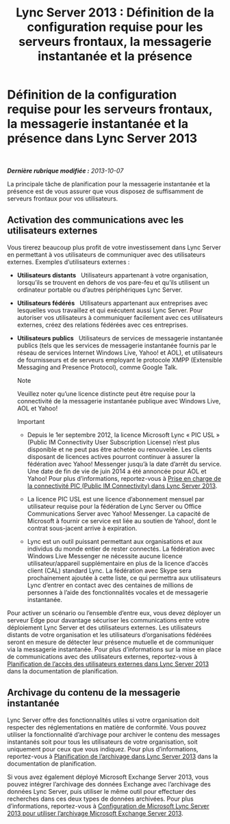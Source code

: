 ﻿---
title: 'Lync Server 2013 : Définition de la configuration requise pour les serveurs frontaux, la messagerie instantanée et la présence'
TOCTitle: Définition de la configuration requise pour les serveurs frontaux, la messagerie instantanée et la présence
ms:assetid: c21198bc-520c-4d17-8b84-7ff1475b9b0a
ms:mtpsurl: https://technet.microsoft.com/fr-fr/library/Gg412956(v=OCS.15)
ms:contentKeyID: 49298734
ms.date: 05/20/2016
mtps_version: v=OCS.15
ms.translationtype: HT
---

# Définition de la configuration requise pour les serveurs frontaux, la messagerie instantanée et la présence dans Lync Server 2013

 

_**Dernière rubrique modifiée :** 2013-10-07_

La principale tâche de planification pour la messagerie instantanée et la présence est de vous assurer que vous disposez de suffisamment de serveurs frontaux pour vos utilisateurs.

## Activation des communications avec les utilisateurs externes

Vous tirerez beaucoup plus profit de votre investissement dans Lync Server en permettant à vos utilisateurs de communiquer avec des utilisateurs externes. Exemples d’utilisateurs externes :

  - **Utilisateurs distants**   Utilisateurs appartenant à votre organisation, lorsqu’ils se trouvent en dehors de vos pare-feu et qu’ils utilisent un ordinateur portable ou d’autres périphériques Lync Server.

  - **Utilisateurs fédérés**   Utilisateurs appartenant aux entreprises avec lesquelles vous travaillez et qui exécutent aussi Lync Server. Pour autoriser vos utilisateurs à communiquer facilement avec ces utilisateurs externes, créez des relations fédérées avec ces entreprises.

  - **Utilisateurs publics**   Utilisateurs de services de messagerie instantanée publics (tels que les services de messagerie instantanée fournis par le réseau de services Internet Windows Live, Yahoo\! et AOL), et utilisateurs de fournisseurs et de serveurs employant le protocole XMPP (Extensible Messaging and Presence Protocol), comme Google Talk.
    
    > [!NOTE]  
    > Veuillez noter qu’une licence distincte peut être requise pour la connectivité de la messagerie instantanée publique avec Windows Live, AOL et Yahoo! 
    
       
    > [!IMPORTANT]  
    > <ul>    
    > <li><p>Depuis le 1er septembre 2012, la licence Microsoft Lync « PIC USL » (Public IM Connectivity User Subscription License) n’est plus disponible et ne peut pas être achetée ou renouvelée. Les clients disposant de licences actives pourront continuer à assurer la fédération avec Yahoo! Messenger jusqu’à la date d’arrêt du service. Une date de fin de vie de juin 2014 a été annoncée pour AOL et Yahoo! Pour plus d’informations, reportez-vous à <a href="lync-server-2013-support-for-public-instant-messenger-connectivity.md">Prise en charge de la connectivité PIC (Public IM Connectivity) dans Lync Server 2013</a>.</p></li>    
    > <li><p>La licence PIC USL est une licence d’abonnement mensuel par utilisateur requise pour la fédération de Lync Server ou Office Communications Server avec Yahoo! Messenger. La capacité de Microsoft à fournir ce service est liée au soutien de Yahoo!, dont le contrat sous-jacent arrive à expiration.</p></li>    
    > <li><p>Lync est un outil puissant permettant aux organisations et aux individus du monde entier de rester connectés. La fédération avec Windows Live Messenger ne nécessite aucune licence utilisateur/appareil supplémentaire en plus de la licence d’accès client (CAL) standard Lync. La fédération avec Skype sera prochainement ajoutée à cette liste, ce qui permettra aux utilisateurs Lync d’entrer en contact avec des centaines de millions de personnes à l’aide des fonctionnalités vocales et de messagerie instantanée.</p></li>
    > </ul>


Pour activer un scénario ou l’ensemble d’entre eux, vous devez déployer un serveur Edge pour davantage sécuriser les communications entre votre déploiement Lync Server et des utilisateurs externes. Les utilisateurs distants de votre organisation et les utilisateurs d’organisations fédérées seront en mesure de détecter leur présence mutuelle et de communiquer via la messagerie instantanée. Pour plus d’informations sur la mise en place de communications avec des utilisateurs externes, reportez-vous à [Planification de l’accès des utilisateurs externes dans Lync Server 2013](lync-server-2013-planning-for-external-user-access.md) dans la documentation de planification.

## Archivage du contenu de la messagerie instantanée

Lync Server offre des fonctionnalités utiles si votre organisation doit respecter des réglementations en matière de conformité. Vous pouvez utiliser la fonctionnalité d’archivage pour archiver le contenu des messages instantanés soit pour tous les utilisateurs de votre organisation, soit uniquement pour ceux que vous indiquez. Pour plus d’informations, reportez-vous à [Planification de l’archivage dans Lync Server 2013](lync-server-2013-planning-for-archiving.md) dans la documentation de planification.

Si vous avez également déployé Microsoft Exchange Server 2013, vous pouvez intégrer l’archivage des données Exchange avec l’archivage des données Lync Server, puis utiliser le même outil pour effectuer des recherches dans ces deux types de données archivées. Pour plus d’informations, reportez-vous à [Configuration de Microsoft Lync Server 2013 pour utiliser l’archivage Microsoft Exchange Server 2013](configuring-lync-server-2013-to-use-microsoft-exchange-server-2013-archiving.md).


